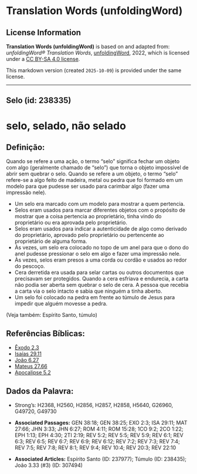 # Translation Words (unfoldingWord)

## License Information

**Translation Words (unfoldingWord)** is based on and adapted from: _unfoldingWord® Translation Words_, [unfoldingWord](https://unfoldingword.org/utw), 2022, which is licensed under a [CC BY-SA 4.0 license](https://creativecommons.org/licenses/by-sa/4.0/legalcode.en).

This markdown version (created `2025-10-09`) is provided under the same license.



--------------------------------

## Selo (id: 238335)

selo, selado, não selado
========================

Definição:
----------

Quando se refere a uma ação, o termo “selo” significa fechar um objeto com algo (geralmente chamado de “selo”) que torna o objeto impossível de abrir sem quebrar o selo. Quando se refere a um objeto, o termo “selo” refere\-se a algo feito de madeira, metal ou pedra que foi formado em um modelo para que pudesse ser usado para carimbar algo (fazer uma impressão nele).

* Um selo era marcado com um modelo para mostrar a quem pertencia.
* Selos eram usados para marcar diferentes objetos com o propósito de mostrar que a coisa pertencia ao proprietário, tinha vindo do proprietário ou era aprovada pelo proprietário.
* Selos eram usados para indicar a autenticidade de algo como derivado do proprietário, aprovado pelo proprietário ou pertencente ao proprietário de alguma forma.
* Às vezes, um selo era colocado no topo de um anel para que o dono do anel pudesse pressionar o selo em algo e fazer uma impressão nele.
* Às vezes, selos eram presos a uma corda ou cordão e usados ao redor do pescoço.
* Cera derretida era usada para selar cartas ou outros documentos que precisavam ser protegidos. Quando a cera esfriava e endurecia, a carta não podia ser aberta sem quebrar o selo de cera. A pessoa que recebia a carta via o selo intacto e sabia que ninguém a tinha aberto.
* Um selo foi colocado na pedra em frente ao túmulo de Jesus para impedir que alguém movesse a pedra.

(Veja também: Espírito Santo, túmulo)

Referências Bíblicas:
---------------------

* [Êxodo 2\.3](https://ref.ly/Exod2:3)
* [Isaías 29\.11](https://ref.ly/Isa29:11)
* [João 6\.27](https://ref.ly/John6:27)
* [Mateus 27\.66](https://ref.ly/Matt27:66)
* [Apocalipse 5\.2](https://ref.ly/Rev5:2)

Dados da Palavra:
-----------------

* Strong’s: H2368, H2560, H2856, H2857, H2858, H5640, G26960, G49720, G49730

* **Associated Passages:** GEN 38:18; GEN 38:25; EXO 2:3; ISA 29:11; MAT 27:66; JHN 3:33; JHN 6:27; ROM 4:11; ROM 15:28; 1CO 9:2; 2CO 1:22; EPH 1:13; EPH 4:30; 2TI 2:19; REV 5:2; REV 5:5; REV 5:9; REV 6:1; REV 6:3; REV 6:5; REV 6:7; REV 6:9; REV 6:12; REV 7:2; REV 7:3; REV 7:4; REV 7:5; REV 7:8; REV 8:1; REV 9:4; REV 10:4; REV 20:3; REV 22:10
* **Associated Articles:** Espírito Santo (ID: 237977); Túmulo (ID: 238435); João 3.33 (#3) (ID: 307494)

